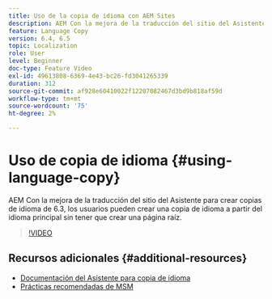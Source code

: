 ```yaml
---
title: Uso de la copia de idioma con AEM Sites
description: AEM Con la mejora de la traducción del sitio del Asistente para crear copias de idioma, los usuarios pueden crear una copia de idioma a partir del idioma principal sin tener que crear una página raíz.
feature: Language Copy
version: 6.4, 6.5
topic: Localization
role: User
level: Beginner
doc-type: Feature Video
exl-id: 49613808-6369-4e43-bc26-fd3041265339
duration: 312
source-git-commit: af928e60410022f12207082467d3bd9b818af59d
workflow-type: tm+mt
source-wordcount: '75'
ht-degree: 2%

---
```


# Uso de copia de idioma {#using-language-copy}

AEM Con la mejora de la traducción del sitio del Asistente para crear copias de idioma de 6.3, los usuarios pueden crear una copia de idioma a partir del idioma principal sin tener que crear una página raíz.

>[!VIDEO](https://video.tv.adobe.com/v/17116?quality=12&learn=on)

## Recursos adicionales {#additional-resources}

* [Documentación del Asistente para copia de idioma](https://helpx.adobe.com/experience-manager/6-5/sites/administering/using/tc-wizard.html)
* [Prácticas recomendadas de MSM](https://helpx.adobe.com/experience-manager/6-5/sites/administering/using/msm-best-practices.html)

